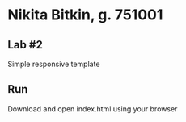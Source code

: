 # Nikita Bitkin, g. 751001 

## Lab #2
Simple responsive template
## Run
Download and open index.html using your browser
